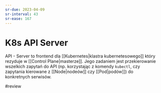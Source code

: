 ```yaml
---
sr-due: 2023-04-09
sr-interval: 43
sr-ease: 167
---
```


# K8s API Server
API - Server to frontend dla [[Kubernetes|klastra kubernetesowego]] który rezyduje w [[Control Plane|masterze]]. Jego zadaniem jest przekierowanie wszelkich zapytań do API (np. korzystając z komendy `kubectl`, czy zapytania kierowane z [[Node|nodeów]] czy [[Pod|podów]]) do konkretnych serwisów.

#review 